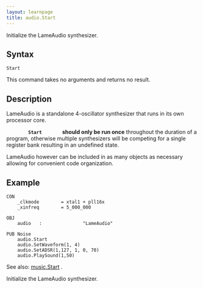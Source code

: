 ```yaml
---
layout: learnpage
title: audio.Start
--- 
```


Initialize the LameAudio synthesizer.

## Syntax

    Start

This command takes no arguments and returns no result.

## Description

LameAudio is a standalone 4-oscillator synthesizer that runs in its own
processor core.

**`         Start        ` should only be run once** throughout the
duration of a program, otherwise multiple synthesizers will be competing
for a single register bank resulting in an undefined state.

LameAudio however can be included in as many objects as necessary
allowing for convenient code organization.

## Example

    CON
        _clkmode        = xtal1 + pll16x
        _xinfreq        = 5_000_000

    OBJ
        audio   :               "LameAudio"

    PUB Noise
        audio.Start
        audio.SetWaveform(1, 4)
        audio.SetADSR(1,127, 1, 0, 70)
        audio.PlaySound(1,50)

See also: [music.Start](music.Start.html) .

Initialize the LameAudio synthesizer.
